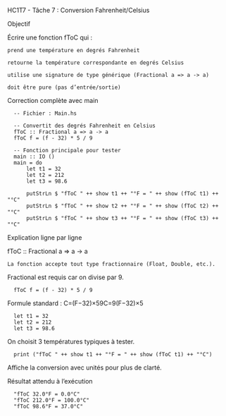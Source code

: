HC1T7 - Tâche 7 : Conversion Fahrenheit/Celsius

 Objectif

Écrire une fonction fToC qui :

    prend une température en degrés Fahrenheit

    retourne la température correspondante en degrés Celsius

    utilise une signature de type générique (Fractional a => a -> a)

    doit être pure (pas d’entrée/sortie)

 Correction complète avec main

      -- Fichier : Main.hs
      
      -- Convertit des degrés Fahrenheit en Celsius
      fToC :: Fractional a => a -> a
      fToC f = (f - 32) * 5 / 9
      
      -- Fonction principale pour tester
      main :: IO ()
      main = do
          let t1 = 32
          let t2 = 212
          let t3 = 98.6
      
          putStrLn $ "fToC " ++ show t1 ++ "°F = " ++ show (fToC t1) ++ "°C"
          putStrLn $ "fToC " ++ show t2 ++ "°F = " ++ show (fToC t2) ++ "°C"
          putStrLn $ "fToC " ++ show t3 ++ "°F = " ++ show (fToC t3) ++ "°C"

 Explication ligne par ligne

fToC :: Fractional a => a -> a

    La fonction accepte tout type fractionnaire (Float, Double, etc.).

Fractional est requis car on divise par 9.

      fToC f = (f - 32) * 5 / 9

Formule standard : C=(F−32)×59C=9(F−32)×5​

      let t1 = 32
      let t2 = 212
      let t3 = 98.6

On choisit 3 températures typiques à tester.

      print ("fToC " ++ show t1 ++ "°F = " ++ show (fToC t1) ++ "°C")

Affiche la conversion avec unités pour plus de clarté.

 Résultat attendu à l’exécution

      "fToC 32.0°F = 0.0°C"
      "fToC 212.0°F = 100.0°C"
      "fToC 98.6°F = 37.0°C"

